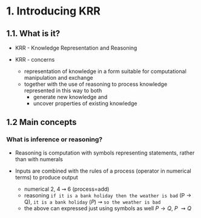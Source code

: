 # 1. Introducing KRR

## 1.1. What is it?

* KRR - Knowledge Representation and Reasoning

* KRR - concerns
  * representation of knowledge in a form suitable for computational manipulation and exchange
  * together with the use of reasoning to process knowledge represented in this way to both
    * generate new knowledge and
    * uncover properties of existing knowledge

## 1.2 Main concepts

### What is inference or reasoning?

* Reasoning is computation with symbols representing statements, rather than with numerals

* Inputs are combined with the rules of a process (operator in numerical terms) to produce output

  * numerical 2, 4 $\rightsquigarrow$ 6 (process=add)
  * reasoning `if it is a bank holiday then the weather is bad` (P $\rightarrow$ Q), `it is a bank holiday` ($P$) $\rightsquigarrow$ `so the weather is bad`
  * the above can expressed just using symbols as well $P \rightarrow Q$, $P$ $\rightsquigarrow Q$

